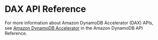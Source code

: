 # DAX API Reference<a name="DAX.api"></a>

For more information about Amazon DynamoDB Accelerator \(DAX\) APIs, see [Amazon DynamoDB Accelerator](https://docs.aws.amazon.com/amazondynamodb/latest/APIReference/API_Operations_Amazon_DynamoDB_Accelerator_(DAX).html) in the Amazon DynamoDB API Reference\.